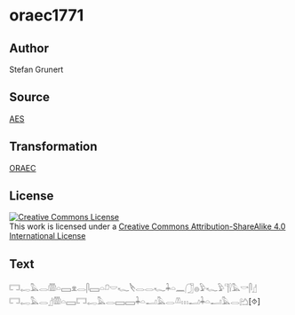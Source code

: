 # oraec1771

## Author

Stefan Grunert

## Source

[AES](https://github.com/simondschweitzer/aes)

## Transformation

[ORAEC](https://oraec.github.io/)

## License

<a rel="license" href="http://creativecommons.org/licenses/by-sa/4.0/"><img alt="Creative Commons License" style="border-width:0" src="https://i.creativecommons.org/l/by-sa/4.0/88x31.png" /></a><br />This work is licensed under a <a rel="license" href="http://creativecommons.org/licenses/by-sa/4.0/">Creative Commons Attribution-ShareAlike 4.0 International License</a>

## Text

𓉐𓉻𓅓𓂋𓏃𓏏𓈙𓁷𓂋𓋴𓈙𓏏𓍔𓎟𓆑𓌸𓂋𓂋𓆑𓇓𓏏𓈖𓃂𓐍𓅱𓆑𓅱𓊹𓍛𓅓𓎡𓋴𓊨<br>
𓉐𓉻𓅓𓂋𓊨𓏃𓏏𓈙𓉐𓉻𓅓𓂋𓈙𓈙𓇓𓏏𓂝𓅓𓂋𓌨𓏥𓂝𓇓𓏏𓂝𓅓𓂋𓂚[⯑]<br>

